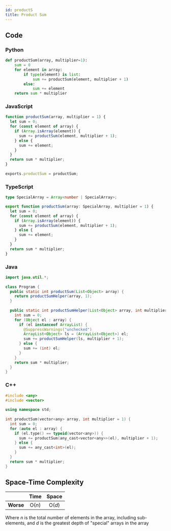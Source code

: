 ```yaml
---
id: productS
title: Product Sum
---
```


## Code

### Python

```python
def productSum(array, multiplier=1):
    sum = 0
    for element in array:
        if type(element) is list:
            sum += productSum(element, multiplier + 1)
        else:
            sum += element
    return sum * multiplier
```

### JavaScript

```javascript
function productSum(array, multiplier = 1) {
  let sum = 0;
  for (const element of array) {
    if (Array.isArray(element)) {
      sum += productSum(element, multiplier + 1);
    } else {
      sum += element;
    }
  }
  return sum * multiplier;
}
​
exports.productSum = productSum;
```

### TypeScript

```typescript
type SpecialArray = Array<number | SpecialArray>;

export function productSum(array: SpecialArray, multiplier = 1) {
  let sum = 0;
  for (const element of array) {
    if (Array.isArray(element)) {
      sum += productSum(element, multiplier + 1);
    } else {
      sum += element;
    }
  }
  return sum * multiplier;
}
```

### Java

```java
import java.util.*;
​
class Program {
  public static int productSum(List<Object> array) {
    return productSumHelper(array, 1);
  }
​
  public static int productSumHelper(List<Object> array, int multiplier) {
    int sum = 0;
    for (Object el : array) {
      if (el instanceof ArrayList) {
        @SuppressWarnings("unchecked")
        ArrayList<Object> ls = (ArrayList<Object>) el;
        sum += productSumHelper(ls, multiplier + 1);
      } else {
        sum += (int) el;
      }
    }
    return sum * multiplier;
  }
}
```

### C++

```cpp
#include <any>
#include <vector>
​
using namespace std;
​
int productSum(vector<any> array, int multiplier = 1) {
  int sum = 0;
  for (auto el : array) {
    if (el.type() == typeid(vector<any>)) {
      sum += productSum(any_cast<vector<any>>(el), multiplier + 1);
    } else {
      sum += any_cast<int>(el);
    }
  }
  return sum * multiplier;
}
```

## Space-Time Complexity

| | Time | Space |
|:---:|:---:|:---:|
|**Worse**| O(*n*) | O(*d*) |

Where *n* is the total number of elements in the array, including sub-elements, and *d* is the greatest depth of "special" arrays in the array